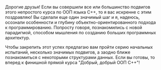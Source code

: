 Дорогие друзья! Если вы совершили все или большинство подвигов этого непростого курса по ООП языка C++, то я вас искренне с этим поздравляю! Вы сделали еще один значимый шаг и я, надеюсь, осознали особенности и глубину объектно-ориентированного подхода к программированию. Попросту говоря, познакомились с новой парадигмой, способом мышления по созданию больших программных архитектур.

Чтобы закрепить этот успех предлагаю вам пройти серию начальных испытаний, несколько значимых подвигов, а заодно ближе познакомиться с некоторыми структурами данных. Если вы готовы, то вперед к финишной прямой курса "Добрый, добрый ООП C++"!
